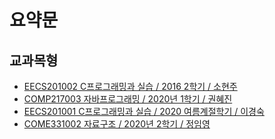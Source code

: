 # 요약문

## 교과목형
- [EECS201002 C프로그래밍과 실습 / 2016 2학기 / 소현주](https://github.com/bh2980/20162_CProgramming)
- [COMP217003 자바프로그래밍 / 2020년 1학기 / 권혜진](https://github.com/bh2980/20201_JavaProgramming)
- [EECS201001 C프로그래밍과 실습 / 2020 여름계절학기 / 이경숙](https://github.com/bh2980/2020S_CProgramming_Retake)
- [COME331002 자료구조 /  2020년 2학기 / 정임영](https://github.com/bh2980/20202_DataStructure)

